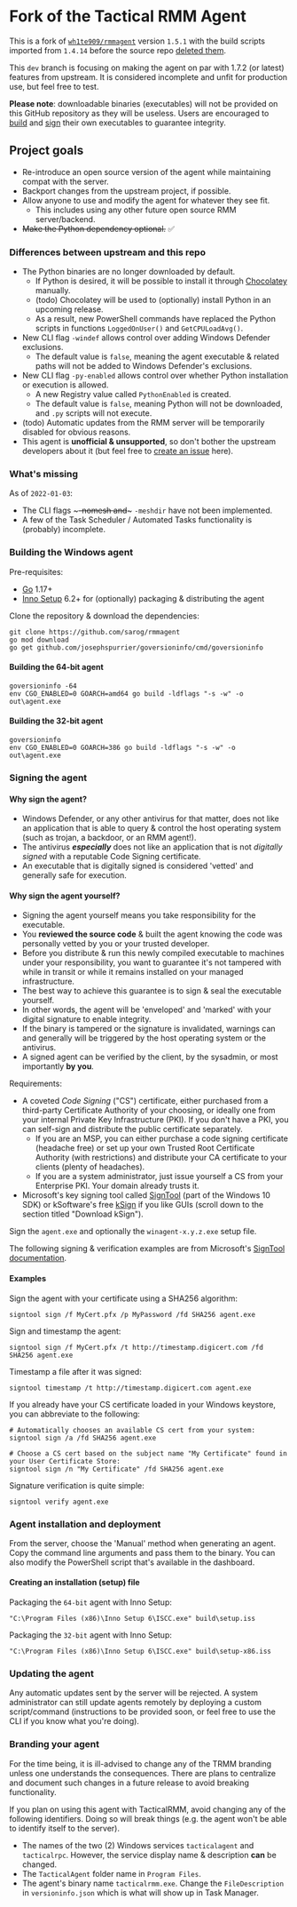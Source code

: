 # Fork of the Tactical RMM Agent

This is a fork of [`wh1te909/rmmagent`](https://github.com/wh1te909/rmmagent) version `1.5.1` with the build scripts imported from `1.4.14` before the source repo [deleted them](https://github.com/wh1te909/rmmagent/commit/3fdb2e8c4833e5310840ca79bf394a53f6dbe990).

This `dev` branch is focusing on making the agent on par with 1.7.2 (or latest) features from upstream. It is considered incomplete and unfit for production use, but feel free to test.

**Please note**: downloadable binaries (executables) will not be provided on this GitHub repository as they will be useless. Users are encouraged to [build](#building-the-windows-agent) and [sign](#signing-the-agent) their own executables to guarantee integrity.

## Project goals
- Re-introduce an open source version of the agent while maintaining compat with the server.
- Backport changes from the upstream project, if possible.
- Allow anyone to use and modify the agent for whatever they see fit.
  - This includes using any other future open source RMM server/backend.
- ~~Make the Python dependency optional.~~ ✅

### Differences between upstream and this repo

- The Python binaries are no longer downloaded by default.
  - If Python is desired, it will be possible to install it through [Chocolatey](https://community.chocolatey.org/packages/python) manually.
  - (todo) Chocolatey will be used to (optionally) install Python in an upcoming release.
  - As a result, new PowerShell commands have replaced the Python scripts in functions `LoggedOnUser()` and `GetCPULoadAvg()`.
- New CLI flag `-windef` allows control over adding Windows Defender exclusions.
  - The default value is `false`, meaning the agent executable & related paths will not be added to Windows Defender's exclusions.
- New CLI flag `-py-enabled` allows control over whether Python installation or execution is allowed.
  - A new Registry value called `PythonEnabled` is created.
  - The default value is `false`, meaning Python will not be downloaded, and `.py` scripts will not execute.
- (todo) Automatic updates from the RMM server will be temporarily disabled for obvious reasons.
- This agent is **unofficial & unsupported**, so don't bother the upstream developers about it (but feel free to [create an issue](https://github.com/sarog/rmmagent/issues/new) here).

### What's missing

As of `2022-01-03`:
- The CLI flags ~~~-nomesh and~~~ `-meshdir` have not been implemented.
- A few of the Task Scheduler / Automated Tasks functionality is (probably) incomplete.

### Building the Windows agent

Pre-requisites:
- [Go](https://go.dev/dl/) 1.17+
- [Inno Setup](https://jrsoftware.org/isdl.php) 6.2+ for (optionally) packaging & distributing the agent

Clone the repository & download the dependencies:
```
git clone https://github.com/sarog/rmmagent
go mod download
go get github.com/josephspurrier/goversioninfo/cmd/goversioninfo
```

#### Building the 64-bit agent
```
goversioninfo -64
env CGO_ENABLED=0 GOARCH=amd64 go build -ldflags "-s -w" -o out\agent.exe
```

#### Building the 32-bit agent
```
goversioninfo
env CGO_ENABLED=0 GOARCH=386 go build -ldflags "-s -w" -o out\agent.exe
```

### Signing the agent

#### Why sign the agent?
- Windows Defender, or any other antivirus for that matter, does not like an application that is able to query & control the host operating system (such as trojan, a backdoor, or an RMM agent!).
- The antivirus _**especially**_ does not like an application that is not _digitally signed_ with a reputable Code Signing certificate.
- An executable that is digitally signed is considered 'vetted' and generally safe for execution.

#### Why sign the agent yourself?
- Signing the agent yourself means you take responsibility for the executable.
- You **reviewed the source code** & built the agent knowing the code was personally vetted by you or your trusted developer.
- Before you distribute & run this newly compiled executable to machines under your responsibility, you want to guarantee it's not tampered with while in transit or while it remains installed on your managed infrastructure.
- The best way to achieve this guarantee is to sign & seal the executable yourself.
- In other words, the agent will be 'enveloped' and 'marked' with your digital signature to enable integrity.
- If the binary is tampered or the signature is invalidated, warnings can and generally will be triggered by the host operating system or the antivirus.
- A signed agent can be verified by the client, by the sysadmin, or most importantly **by you**.

Requirements:
- A coveted _Code Signing_ ("CS") certificate, either purchased from a third-party Certificate Authority of your choosing, or ideally one from your internal Private Key Infrastructure (PKI). If you don't have a PKI, you can self-sign and distribute the public certificate separately.
  - If you are an MSP, you can either purchase a code signing certificate (headache free) or set up your own Trusted Root Certificate Authority (with restrictions) and distribute your CA certificate to your clients (plenty of headaches).
  - If you are a system administrator, just issue yourself a CS from your Enterprise PKI. Your domain already trusts it.
- Microsoft's key signing tool called [SignTool](https://docs.microsoft.com/en-us/windows/win32/seccrypto/signtool) (part of the Windows 10 SDK) or kSoftware's free [kSign](https://www.ksoftware.net/code-signing-certificates/) if you like GUIs (scroll down to the section titled "Download kSign").

Sign the `agent.exe` and optionally the `winagent-x.y.z.exe` setup file.

The following signing & verification examples are from Microsoft's [SignTool documentation](https://docs.microsoft.com/en-us/windows/win32/seccrypto/using-signtool-to-sign-a-file).

#### Examples

Sign the agent with your certificate using a SHA256 algorithm:
```shell
signtool sign /f MyCert.pfx /p MyPassword /fd SHA256 agent.exe 
```

Sign and timestamp the agent:
```shell
signtool sign /f MyCert.pfx /t http://timestamp.digicert.com /fd SHA256 agent.exe
```

Timestamp a file after it was signed:
```shell
signtool timestamp /t http://timestamp.digicert.com agent.exe
```

If you already have your CS certificate loaded in your Windows keystore, you can abbreviate to the following:
```shell
# Automatically chooses an available CS cert from your system:
signtool sign /a /fd SHA256 agent.exe

# Choose a CS cert based on the subject name "My Certificate" found in your User Certificate Store:
signtool sign /n "My Certificate" /fd SHA256 agent.exe 
```

Signature verification is quite simple:
```shell
signtool verify agent.exe
```

### Agent installation and deployment

From the server, choose the 'Manual' method when generating an agent. Copy the command line arguments and pass them to the binary. You can also modify the PowerShell script that's available in the dashboard.

#### Creating an installation (setup) file

Packaging the `64-bit` agent with Inno Setup:
```
"C:\Program Files (x86)\Inno Setup 6\ISCC.exe" build\setup.iss
```

Packaging the `32-bit` agent with Inno Setup:
```
"C:\Program Files (x86)\Inno Setup 6\ISCC.exe" build\setup-x86.iss
```

### Updating the agent

Any automatic updates sent by the server will be rejected. A system administrator can still update agents remotely by deploying a custom script/command (instructions to be provided soon, or feel free to use the CLI if you know what you're doing).

### Branding your agent

For the time being, it is ill-advised to change any of the TRMM branding unless one understands the consequences. There are plans to centralize and document such changes in a future release to avoid breaking functionality.

If you plan on using this agent with TacticalRMM, avoid changing any of the following identifiers. Doing so will break things (e.g. the agent won't be able to identify itself to the server).
- The names of the two (2) Windows services `tacticalagent` and `tacticalrpc`. However, the service display name & description **can** be changed.
- The `TacticalAgent` folder name in `Program Files`.
- The agent's binary name `tacticalrmm.exe`. Change the `FileDescription` in `versioninfo.json` which is what will show up in Task Manager.
